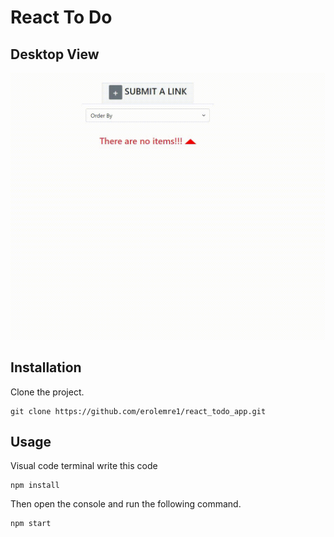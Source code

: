 # React To Do

## Desktop View
![web](https://raw.githubusercontent.com/erolemre1/react_todo_app/main/todo-video.gif)


## Installation
Clone the project.
```
git clone https://github.com/erolemre1/react_todo_app.git
```

## Usage
Visual code terminal  write this code
```
npm install

```


Then open the console and run the following command.

```
npm start
```




